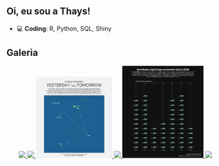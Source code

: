 Oi, eu sou a Thays!
---
- :computer: **Coding**: R, Python, SQL, Shiny

Galeria
---
<p align= "center">
  
  <a href="https://github.com/taferreiraua/Estudos-de-Exploracao-e-Visualizacao-de-Dados/blob/main/Star-Wars-Attribute-Matrix/Star-Wars-Attribute-Matrix.R"> 
  <img src="https://github.com/taferreiraua/Estudos-de-Exploracao-e-Visualizacao-de-Dados/blob/main/Star-Wars-Attribute-Matrix/Star-Wars-Attribute-Matrix.png" width="44.8%" /> 
  <a href="https://github.com/taferreiraua/Estudos-de-Exploracao-e-Visualizacao-de-Dados/blob/main/Brasil-ONS/Brasil-ONS.R"> 
  <img src="https://github.com/taferreiraua/Estudos-de-Exploracao-e-Visualizacao-de-Dados/blob/main/Brasil-ONS/Brasil-ONS.png" width="18.63%" /> 
        </a>
  <a href="https://github.com/taferreiraua/TidyTuesday/blob/main/2023/W13/27-03-2023-Time-Zones.R"> 
  <img src="https://github.com/taferreiraua/TidyTuesday/blob/main/2023/W13/27-03-2023-Time-Zones.png" width="35.1%" /> 
        </a>
    
  <a href="https://github.com/taferreiraua/Estudos-de-Exploracao-e-Visualizacao-de-Dados/blob/main/Van-Gogh-Styles/Van-Gogh-Styles-Subjects.R"> 
  <img src="https://github.com/taferreiraua/Estudos-de-Exploracao-e-Visualizacao-de-Dados/blob/main/Van-Gogh-Styles/Van-Gogh-Styles-Subjects.png" width="28.55%" /> 
        </a>
  <a href="https://github.com/taferreiraua/TidyTuesday/blob/main/2023/W10/07-03-2023-Numbats.R"> 
  <img src="https://github.com/taferreiraua/TidyTuesday/blob/main/2023/W10/07-03-2023-numbats.png" width="37.25%" /> 
        </a>
  <a href="https://github.com/taferreiraua/Estudos-de-Exploracao-e-Visualizacao-de-Dados/tree/main/World-Vaccination-Covid19/World-Vaccination-Covid19.R"> 
  <img src="https://github.com/taferreiraua/Estudos-de-Exploracao-e-Visualizacao-de-Dados/blob/main/World-Vaccination-Covid19/World-Vaccination-Covid19.png" width="32.65%" /> 
        </a>
   
